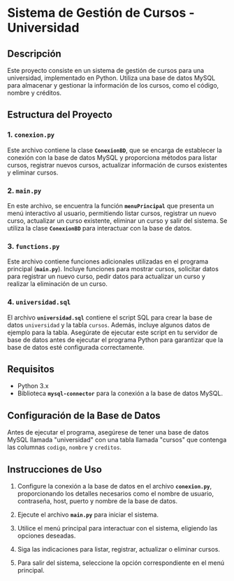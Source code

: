 # Sistema de Gestión de Cursos - Universidad

## Descripción
Este proyecto consiste en un sistema de gestión de cursos para una universidad, implementado en Python. Utiliza una base de datos MySQL para almacenar y gestionar la información de los cursos, como el código, nombre y créditos.

## Estructura del Proyecto

### 1. `conexion.py`
Este archivo contiene la clase **`ConexionBD`**, que se encarga de establecer la conexión con la base de datos MySQL y proporciona métodos para listar cursos, registrar nuevos cursos, actualizar información de cursos existentes y eliminar cursos.

### 2. `main.py`
En este archivo, se encuentra la función **`menuPrincipal`** que presenta un menú interactivo al usuario, permitiendo listar cursos, registrar un nuevo curso, actualizar un curso existente, eliminar un curso y salir del sistema. Se utiliza la clase **`ConexionBD`** para interactuar con la base de datos.

### 3. `functions.py`
Este archivo contiene funciones adicionales utilizadas en el programa principal (**`main.py`**). Incluye funciones para mostrar cursos, solicitar datos para registrar un nuevo curso, pedir datos para actualizar un curso y realizar la eliminación de un curso.

### 4. `universidad.sql`
El archivo **`universidad.sql`** contiene el script SQL para crear la base de datos `universidad` y la tabla `cursos`. Además, incluye algunos datos de ejemplo para la tabla.
Asegúrate de ejecutar este script en tu servidor de base de datos antes de ejecutar el programa Python para garantizar que la base de datos esté configurada correctamente.

## Requisitos
- Python 3.x
- Biblioteca **`mysql-connector`** para la conexión a la base de datos MySQL.

## Configuración de la Base de Datos
Antes de ejecutar el programa, asegúrese de tener una base de datos MySQL llamada "universidad" con una tabla llamada "cursos" que contenga las columnas `codigo`, `nombre` y `creditos`.

## Instrucciones de Uso
1. Configure la conexión a la base de datos en el archivo **`conexion.py`**, proporcionando los detalles necesarios como el nombre de usuario, contraseña, host, puerto y nombre de la base de datos.

2. Ejecute el archivo **`main.py`** para iniciar el sistema.

3. Utilice el menú principal para interactuar con el sistema, eligiendo las opciones deseadas.

4. Siga las indicaciones para listar, registrar, actualizar o eliminar cursos.

5. Para salir del sistema, seleccione la opción correspondiente en el menú principal.